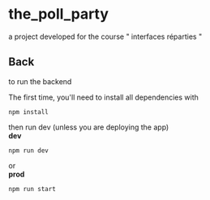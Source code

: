 # the_poll_party
a project developed for the course " interfaces réparties "

## Back
to run the backend

The first time, you'll need to install all dependencies with
```
npm install
```

then run dev (unless you are deploying the app)<br>
**dev**
```
npm run dev
```
or<br>
**prod**
```
npm run start
```